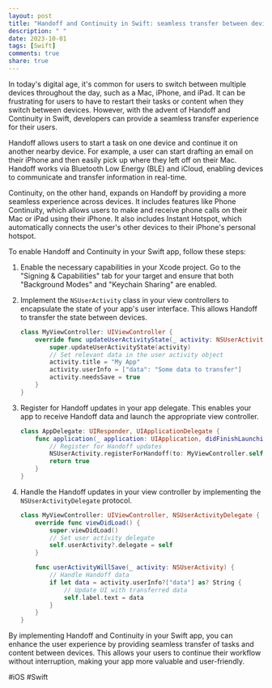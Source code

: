 ```yaml
---
layout: post
title: "Handoff and Continuity in Swift: seamless transfer between devices"
description: " "
date: 2023-10-01
tags: [Swift]
comments: true
share: true
---
```


In today's digital age, it's common for users to switch between multiple devices throughout the day, such as a Mac, iPhone, and iPad. It can be frustrating for users to have to restart their tasks or content when they switch between devices. However, with the advent of Handoff and Continuity in Swift, developers can provide a seamless transfer experience for their users.

Handoff allows users to start a task on one device and continue it on another nearby device. For example, a user can start drafting an email on their iPhone and then easily pick up where they left off on their Mac. Handoff works via Bluetooth Low Energy (BLE) and iCloud, enabling devices to communicate and transfer information in real-time.

Continuity, on the other hand, expands on Handoff by providing a more seamless experience across devices. It includes features like Phone Continuity, which allows users to make and receive phone calls on their Mac or iPad using their iPhone. It also includes Instant Hotspot, which automatically connects the user's other devices to their iPhone's personal hotspot.

To enable Handoff and Continuity in your Swift app, follow these steps:

1. Enable the necessary capabilities in your Xcode project. Go to the "Signing & Capabilities" tab for your target and ensure that both "Background Modes" and "Keychain Sharing" are enabled.

2. Implement the `NSUserActivity` class in your view controllers to encapsulate the state of your app's user interface. This allows Handoff to transfer the state between devices.

   ```swift
   class MyViewController: UIViewController {
       override func updateUserActivityState(_ activity: NSUserActivity) {
           super.updateUserActivityState(activity)
           // Set relevant data in the user activity object
           activity.title = "My App"
           activity.userInfo = ["data": "Some data to transfer"]
           activity.needsSave = true
       }
   }
   ```

3. Register for Handoff updates in your app delegate. This enables your app to receive Handoff data and launch the appropriate view controller.

   ```swift
   class AppDelegate: UIResponder, UIApplicationDelegate {
       func application(_ application: UIApplication, didFinishLaunchingWithOptions launchOptions: [UIApplication.LaunchOptionsKey: Any]?) -> Bool {
           // Register for Handoff updates
           NSUserActivity.registerForHandoff(to: MyViewController.self, delegate: self)
           return true
       }
   }
   ```

4. Handle the Handoff updates in your view controller by implementing the `NSUserActivityDelegate` protocol.

   ```swift
   class MyViewController: UIViewController, NSUserActivityDelegate {
       override func viewDidLoad() {
           super.viewDidLoad()
           // Set user activity delegate
           self.userActivity?.delegate = self
       }
   
       func userActivityWillSave(_ activity: NSUserActivity) {
           // Handle Handoff data
           if let data = activity.userInfo?["data"] as? String {
               // Update UI with transferred data
               self.label.text = data
           }
       }
   }
   ```

By implementing Handoff and Continuity in your Swift app, you can enhance the user experience by providing seamless transfer of tasks and content between devices. This allows your users to continue their workflow without interruption, making your app more valuable and user-friendly.

#iOS #Swift